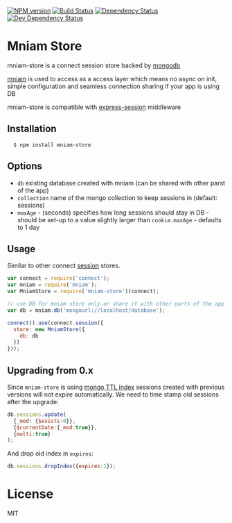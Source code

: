 [![NPM version][npm-image]][npm-url]
[![Build Status][build-image]][build-url]
[![Dependency Status][deps-image]][deps-url]
[![Dev Dependency Status][deps-dev-image]][deps-dev-url]

# Mniam Store

mniam-store is a connect session store backed by [mongodb]

[mniam] is used to access as a access layer which means no async on init, simple configuration and
seamless connection sharing if your app is using DB

mniam-store is compatible with [express-session] middleware

## Installation

	  $ npm install mniam-store

## Options

- `db` existing database created with mniam (can be shared with other parst of the app)
- `collection` name of the mongo collection to keep sessions in (default: sessions)
- `maxAge` - (seconds) specifies how long sessions should stay in DB - should be set-up to a value slightly larger than `cookie.maxAge` - defaults to 1 day

## Usage

Similar to other connect [session][] stores.

```javascript
var connect = require('connect');
var mniam = require('mniam');
var MniamStore = require('mniam-store')(connect);

// use DB for mniam store only or share it with other parts of the app
var db = mniam.db('mongourl://localhost/database');

connect().use(connect.session({
  store: new MniamStore({
    db: db
  })
}));
```

## Upgrading from 0.x

Since `mniam-store` is using [mongo TTL index](http://docs.mongodb.org/manual/core/index-ttl/) sessions created with
previous versions will not expire automatically. We need to time stamp old sessions after the upgrade:

```javascript
db.sessions.update(
  {_mod: {$exists:0}},
  {$currentDate:{_mod:true}},
  {multi:true}
);
```

And drop old index in `expires`:

```javascript
db.sessions.dropIndex({expires:1});
```

# License

MIT

[express]: http://expressjs.com
[mongodb]: http://www.mongodb.org
[connect]: http://www.senchalabs.org/connect
[session]: http://www.senchalabs.org/connect/session
[mniam]: https://www.npmjs.com/package/mniam
[express-session]: https://www.npmjs.com/express-session

[npm-image]: https://img.shields.io/npm/v/mniam-store.svg
[npm-url]: https://npmjs.org/package/mniam-store

[build-url]: https://travis-ci.org/pirxpilot/mniam-store
[build-image]: https://img.shields.io/travis/pirxpilot/mniam-store.svg

[deps-image]: https://img.shields.io/david/pirxpilot/mniam-store.svg
[deps-url]: https://david-dm.org/pirxpilot/mniam-store

[deps-dev-image]: https://img.shields.io/david/dev/pirxpilot/mniam-store.svg
[deps-dev-url]: https://david-dm.org/pirxpilot/mniam-store?type=dev
